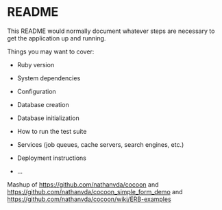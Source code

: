 # README

This README would normally document whatever steps are necessary to get the
application up and running.

Things you may want to cover:

* Ruby version

* System dependencies

* Configuration

* Database creation

* Database initialization

* How to run the test suite

* Services (job queues, cache servers, search engines, etc.)

* Deployment instructions

* ...

Mashup of https://github.com/nathanvda/cocoon
and
https://github.com/nathanvda/cocoon_simple_form_demo
and
https://github.com/nathanvda/cocoon/wiki/ERB-examples

